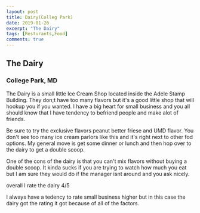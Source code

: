 ```yaml
---
layout: post
title: Dairy(Colleg Park)
date: 2019-01-26
excerpt: "The Dairy"
tags: [Resturants,Food]
comments: true
---
```

## The Dairy

### College Park, MD

The Dairy is a small little Ice Cream Shop located inside the Adele Stamp Building. They don;t have too many flavors but it's a good little shop that will hookup you if you wanted. I have a big heart for small business and you all should know that I have tendency to befriend people and make alot of friends.

Be sure to try the exclusive flavors peanut better friese and UMD flavor. You don't see too many ice cream parlors like this and it's right next to other fod options. My general move is get some dinner or lunch and then hop over to the dairy to get a double scoop.

One of the cons of the dairy is that you can't mix flavors without buying a double scoop.
It kinda sucks if you are trying to watch how much you eat but I am sure they would do if the manager isnt around and you ask nicely.

overall I rate the dairy 4/5

I always have a tedency to rate small business higher but in this case the dairy got the rating it got because of all of the factors.
